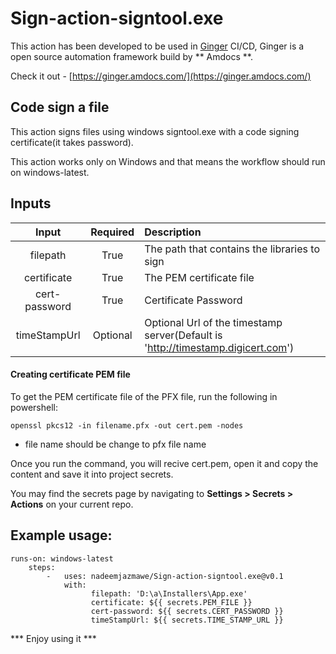 # Sign-action-signtool.exe
This action has been developed to be used in [Ginger](https://github.com/Ginger-Automation/Ginger) CI/CD, Ginger is a open source automation framework build by ** Amdocs **.

Check it out - [https://ginger.amdocs.com/](https://ginger.amdocs.com/)

## Code sign a file
This action signs files using windows signtool.exe with a code signing certificate(it takes password).

This action works only on Windows and that means the workflow should run on windows-latest.

## Inputs

| Input  | Required  | Description |
| :------------: |:---------------:| :----------|
| filepath            | True        |  The path that contains the libraries to sign |
| certificate        | True        |    The PEM certificate file |
| cert-password | True        |   Certificate Password |
| timeStampUrl | Optional |  Optional Url of the timestamp server(Default is 'http://timestamp.digicert.com')  |


#### Creating certificate PEM file

To get the PEM certificate file of the PFX file, run the following in powershell:

 ``` openssl pkcs12 -in filename.pfx -out cert.pem -nodes ```
* file name should be change to pfx file name

Once you run the command, you will recive cert.pem, open it and copy the content and save it into project secrets.

You may find the secrets page by navigating to **Settings > Secrets > Actions** on your current repo.


## Example usage:
```
runs-on: windows-latest
	steps:
		-   uses: nadeemjazmawe/Sign-action-signtool.exe@v0.1
			with: 
				  filepath: 'D:\a\Installers\App.exe'   
				  certificate: ${{ secrets.PEM_FILE }}
				  cert-password: ${{ secrets.CERT_PASSWORD }}
				  timeStampUrl: ${{ secrets.TIME_STAMP_URL }}
```




*** Enjoy using it ***
